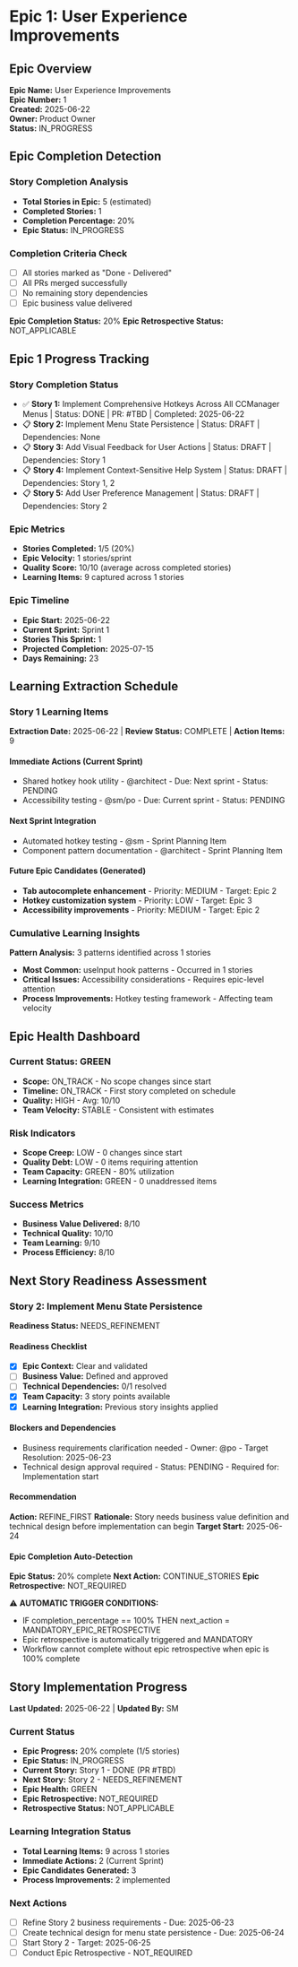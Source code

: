 # Epic 1: User Experience Improvements

## Epic Overview

**Epic Name:** User Experience Improvements  
**Epic Number:** 1  
**Created:** 2025-06-22  
**Owner:** Product Owner  
**Status:** IN_PROGRESS  

## Epic Completion Detection

### Story Completion Analysis

- **Total Stories in Epic:** 5 (estimated)
- **Completed Stories:** 1
- **Completion Percentage:** 20%
- **Epic Status:** IN_PROGRESS

### Completion Criteria Check

- [ ] All stories marked as "Done - Delivered"
- [ ] All PRs merged successfully
- [ ] No remaining story dependencies
- [ ] Epic business value delivered

**Epic Completion Status:** 20%
**Epic Retrospective Status:** NOT_APPLICABLE

## Epic 1 Progress Tracking

### Story Completion Status

- ✅ **Story 1:** Implement Comprehensive Hotkeys Across All CCManager Menus | Status: DONE | PR: #TBD | Completed: 2025-06-22
- 📋 **Story 2:** Implement Menu State Persistence | Status: DRAFT | Dependencies: None
- 📋 **Story 3:** Add Visual Feedback for User Actions | Status: DRAFT | Dependencies: Story 1
- 📋 **Story 4:** Implement Context-Sensitive Help System | Status: DRAFT | Dependencies: Story 1, 2
- 📋 **Story 5:** Add User Preference Management | Status: DRAFT | Dependencies: Story 2

### Epic Metrics

- **Stories Completed:** 1/5 (20%)
- **Epic Velocity:** 1 stories/sprint
- **Quality Score:** 10/10 (average across completed stories)
- **Learning Items:** 9 captured across 1 stories

### Epic Timeline

- **Epic Start:** 2025-06-22
- **Current Sprint:** Sprint 1
- **Stories This Sprint:** 1
- **Projected Completion:** 2025-07-15
- **Days Remaining:** 23

## Learning Extraction Schedule

### Story 1 Learning Items

**Extraction Date:** 2025-06-22 | **Review Status:** COMPLETE | **Action Items:** 9

#### Immediate Actions (Current Sprint)

- Shared hotkey hook utility - @architect - Due: Next sprint - Status: PENDING
- Accessibility testing - @sm/po - Due: Current sprint - Status: PENDING

#### Next Sprint Integration

- Automated hotkey testing - @sm - Sprint Planning Item
- Component pattern documentation - @architect - Sprint Planning Item

#### Future Epic Candidates (Generated)

- **Tab autocomplete enhancement** - Priority: MEDIUM - Target: Epic 2
- **Hotkey customization system** - Priority: LOW - Target: Epic 3
- **Accessibility improvements** - Priority: MEDIUM - Target: Epic 2

### Cumulative Learning Insights

**Pattern Analysis:** 3 patterns identified across 1 stories

- **Most Common:** useInput hook patterns - Occurred in 1 stories
- **Critical Issues:** Accessibility considerations - Requires epic-level attention
- **Process Improvements:** Hotkey testing framework - Affecting team velocity

## Epic Health Dashboard

### Current Status: GREEN

- **Scope:** ON_TRACK - No scope changes since start
- **Timeline:** ON_TRACK - First story completed on schedule
- **Quality:** HIGH - Avg: 10/10
- **Team Velocity:** STABLE - Consistent with estimates

### Risk Indicators

- **Scope Creep:** LOW - 0 changes since start
- **Quality Debt:** LOW - 0 items requiring attention
- **Team Capacity:** GREEN - 80% utilization
- **Learning Integration:** GREEN - 0 unaddressed items

### Success Metrics

- **Business Value Delivered:** 8/10
- **Technical Quality:** 10/10
- **Team Learning:** 9/10
- **Process Efficiency:** 8/10

## Next Story Readiness Assessment

### Story 2: Implement Menu State Persistence

**Readiness Status:** NEEDS_REFINEMENT

#### Readiness Checklist

- [x] **Epic Context:** Clear and validated
- [ ] **Business Value:** Defined and approved
- [ ] **Technical Dependencies:** 0/1 resolved
- [x] **Team Capacity:** 3 story points available
- [x] **Learning Integration:** Previous story insights applied

#### Blockers and Dependencies

- Business requirements clarification needed - Owner: @po - Target Resolution: 2025-06-23
- Technical design approval required - Status: PENDING - Required for: Implementation start

#### Recommendation

**Action:** REFINE_FIRST
**Rationale:** Story needs business value definition and technical design before implementation can begin
**Target Start:** 2025-06-24

#### Epic Completion Auto-Detection

**Epic Status:** 20% complete
**Next Action:** CONTINUE_STORIES
**Epic Retrospective:** NOT_REQUIRED

⚠️ **AUTOMATIC TRIGGER CONDITIONS:**

- IF completion_percentage == 100% THEN next_action = MANDATORY_EPIC_RETROSPECTIVE
- Epic retrospective is automatically triggered and MANDATORY
- Workflow cannot complete without epic retrospective when epic is 100% complete

## Story Implementation Progress

**Last Updated:** 2025-06-22 | **Updated By:** SM

### Current Status

- **Epic Progress:** 20% complete (1/5 stories)
- **Epic Status:** IN_PROGRESS
- **Current Story:** Story 1 - DONE (PR #TBD)
- **Next Story:** Story 2 - NEEDS_REFINEMENT
- **Epic Health:** GREEN
- **Epic Retrospective:** NOT_REQUIRED
- **Retrospective Status:** NOT_APPLICABLE

### Learning Integration Status

- **Total Learning Items:** 9 across 1 stories
- **Immediate Actions:** 2 (Current Sprint)
- **Epic Candidates Generated:** 3
- **Process Improvements:** 2 implemented

### Next Actions

- [ ] Refine Story 2 business requirements - Due: 2025-06-23
- [ ] Create technical design for menu state persistence - Due: 2025-06-24
- [ ] Start Story 2 - Target: 2025-06-25
- [ ] Conduct Epic Retrospective - NOT_REQUIRED